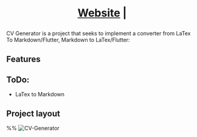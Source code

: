 <h1 align="center">

  <a href="cv.DominikOcsofszki.dev">Website</a> |
</h1>

CV Generator is a project that seeks to implement a converter from LaTex To Markdown/Flutter, Markdown to LaTex/Flutter:


Features
--------
## ToDo:
- LaTex to Markdown

Project layout
--------------
[license-commit]: https://github.com/10422001
[features]: https://github.com/10422001
[news]: https://github.com/10422001
[Roadmap]: https://github.com/10422001



%% <img src="" alt="CV-Generator">
